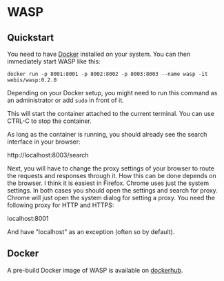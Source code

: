 # WASP



## Quickstart
You need to have [Docker](https://docker.io) installed on your system. You can then immediately start WASP like this:
```
docker run -p 8001:8001 -p 8002:8002 -p 8003:8003 --name wasp -it webis/wasp:0.2.0
```
Depending on your Docker setup, you might need to run this command as an administrator or add ```sudo``` in front of it.

This will start the container attached to the current terminal. You can use CTRL-C to stop the container.

As long as the container is running, you should already see the search interface in your browser:

  http://localhost:8003/search



Next, you will have to change the proxy settings of your browser to route the requests and responses through it. How this can be done depends on the browser. I think it is easiest in Firefox. Chrome uses just the system settings. In both cases you should open the settings and search for proxy. Chrome will just open the system dialog for setting a proxy. You need the following proxy for HTTP and HTTPS:

  localhost:8001

And have "localhost" as an exception (often so by default). 


## Docker
A pre-build Docker image of WASP is available on [dockerhub](https://hub.docker.com/r/webis/wasp/).
